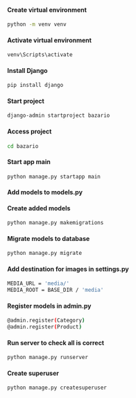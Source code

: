 #### Create virtual environment

```bash
python -m venv venv
```

#### Activate virtual environment

```bash
venv\Scripts\activate
```

#### Install Django

```bash
pip install django
```

#### Start project

```bash
django-admin startproject bazario
```

#### Access project

```bash
cd bazario
```

#### Start app main

```bash
python manage.py startapp main
```

#### Add models to models.py

#### Create added models

```bash
python manage.py makemigrations
```

#### Migrate models to database

```bash
python manage.py migrate
```

#### Add destination for images in settings.py

```bash
MEDIA_URL = 'media/'
MEDIA_ROOT = BASE_DIR / 'media'
```

#### Register models in admin.py

```bash
@admin.register(Category)
@admin.register(Product)
```

#### Run server to check all is correct

```bash
python manage.py runserver
```

#### Create superuser

```bash
python manage.py createsuperuser
```
